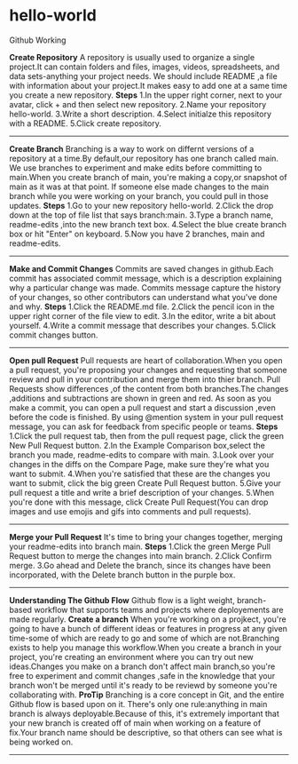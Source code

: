 # hello-world
Github Working 

**Create Repository**
A repository is usually used to organize a single project.It can contain folders and files, images, videos, spreadsheets, and data sets-anything your project needs.
We should include README ,a file with information about your project.It makes easy to add one at a same time you create a new repository.
**Steps**
1.In the upper right corner, next to your avatar, click + and then select new repository.
2.Name your repository hello-world.
3.Write a short description.
4.Select initialze this repository with a README.
5.Click create repository.

---------------------------------------------------------------------------------------------------------------------------------------------------

**Create Branch**
Branching is a way to work on differnt versions of a repository at a time.By default,our repository has one branch called main.
We use branches to experiment and make edits before committing to main.When you create branch of main, you're making a copy,or snapshot of main as it was at that point.
If someone else made changes to the main branch while you were working on your branch, you could pull in those updates.
**Steps**
1.Go to your new repository hello-world.
2.Click the drop down at the top of file list that says branch:main.
3.Type a branch name, readme-edits ,into the new branch text box.
4.Select the blue create branch box or hit "Enter" on keyboard.
5.Now you have 2 branches, main and readme-edits.

---------------------------------------------------------------------------------------------------------------------------------------------------

**Make and Commit Changes**
Commits are saved changes in github.Each commit has associated commit message, which is a description explaining why a particular change was made.
Commits message capture the history of your changes, so other contributors can understand what you've done and why.
**Steps**
1.Click the README.md file.
2.Click the pencil icon in the upper right corner of the file view to edit.
3.In the editor, write a bit about yourself.
4.Write a commit message that describes your changes.
5.Click commit changes button.

---------------------------------------------------------------------------------------------------------------------------------------------------

**Open pull Request**
Pull requests are heart of collaboration.When you open a pull request, you're proposing your changes and requesting that someone review and pull in your contribution and merge them into thier branch.
Pull Requests show differences ,of the content from both branches.The changes ,additions and subtractions are shown in green and red.
As soon as you make a commit, you can open a pull request and start a discussion ,even before the code is finished.
By using @mention system in your pull request message, you can ask for feedback from specific people or teams.
**Steps**
1.Click the pull request tab, then from the pull request page, click the green New Pull Request button.
2.In the Example Comparison box,select the branch you made, readme-edits to compare with main.
3.Look over your changes in the diffs on the Compare Page, make sure they're what you want to submit.
4.When you're satisfied that these are the changes you want to submit, click the big green Create Pull Request button.
5.Give your pull request a title and write a brief description of your changes.
5.When you're done with this message, click Create Pull Request(You can drop images and use emojis and gifs into comments and pull requests).

-------------------------------------------------------------------------------------------------------------------------------------------------

**Merge your Pull Request**
It's time to bring your changes together, merging your readme-edits into branch main.
**Steps**
1.Click the green Merge Pull Request button to merge the changes into main branch.
2.Click Confirm merge.
3.Go ahead and Delete the branch, since its changes have been incorporated, with the Delete branch button in the purple box.

--------------------------------------------------------------------------------------------------------------------------------------

**Understanding The Github Flow**
Github flow is a light weight, branch-based workflow that supports teams and projects where deployements are made regularly.
**Create a branch**
When you're working on a projkect, you're going to have a bunch of different ideas or features in progress at any given time-some of which are ready to go and some of which are not.Branching exists to help you manage this workflow.When you create a branch in your project, you're creating an environment where you can try out new ideas.Changes you make on a branch don't affect main branch,so you're free to experiment and commit changes ,safe in the knowledge that your branch won't be merged until it's ready to be reviewd by someone you're collaborating with.
**ProTip**
Branching is a core concept in Git, and the entire Github flow is based upon on it. There's only one rule:anything in main branch is always deployable.Because of this, it's extremely important that your new branch is created off of main when working on a feature of fix.Your branch name should be descriptive, so that others can see what is being worked on.

--------------------------------------------------------------------------------------------------------------------------------------
